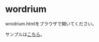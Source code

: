 # wordrium

wrodrium.htmlをブラウザで開いてください。

サンプルは<a href="http://rashita.net/public/wordrium/wordrium.html">こちら</a>。